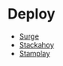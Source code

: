 # Deploy

- [Surge](http://surge.sh/help/getting-started-with-surge)
- [Stackahoy](https://stackahoy.io)
- [Stamplay](https://stamplay.com)

